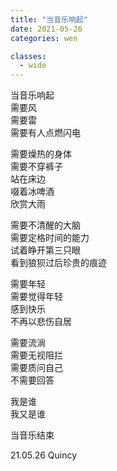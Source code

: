 ```yaml
---
title: "当音乐响起"
date: 2021-05-26
categories: wen

classes:
  - wide
---
```


当音乐响起  
需要风  
需要雷  
需要有人点燃闪电  

需要燥热的身体   
需要不穿裤子  
站在床边  
啜着冰啤酒  
欣赏大雨  

需要不清醒的大脑  
需要定格时间的能力  
试着睁开第三只眼  
看到狼狈过后珍贵的痕迹  

需要年轻  
需要觉得年轻  
感到快乐  
不再以悲伤自居  

需要流淌  
需要无视阻拦  
需要质问自己   
不需要回答  

我是谁  
我又是谁  

当音乐结束  

21.05.26 Quincy
